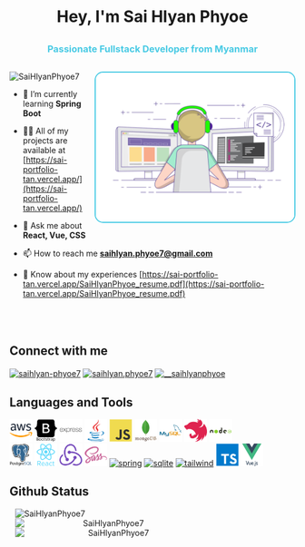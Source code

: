 # <h1 align="center">Hey, I'm Sai Hlyan Phyoe</h1>

<h3 style="text-align: center; color: #48cae4; margin: 30px 0;">Passionate Fullstack Developer from Myanmar</h3>

<div style="margin-bottom:80px">
  <img align="right" alt="Coding" width="350" src="https://raw.githubusercontent.com/devSouvik/devSouvik/master/gif3.gif" style="border: 2px solid #48cae4; border-radius: 15px;" />

  <p align="left">
    <img src="https://komarev.com/ghpvc/?username=SaiHlyanPhyoe7&label=Profile%20views&color=0e75b6&style=flat" alt="SaiHlyanPhyoe7" />
  </p>

- 🌱 I’m currently learning **Spring Boot**

- 👨‍💻 All of my projects are available at [https://sai-portfolio-tan.vercel.app/](https://sai-portfolio-tan.vercel.app/)

- 💬 Ask me about **React, Vue, CSS**

- 📫 How to reach me **saihlyan.phyoe7@gmail.com**

- 📜 Know about my experiences [https://sai-portfolio-tan.vercel.app/SaiHlyanPhyoe_resume.pdf](https://sai-portfolio-tan.vercel.app/SaiHlyanPhyoe_resume.pdf)

</div>

## Connect with me

<p align="left">
  <a href="https://linkedin.com/in/saihlyan-phyoe7" target="blank"><img align="center" src="https://raw.githubusercontent.com/rahuldkjain/github-profile-readme-generator/master/src/images/icons/Social/linked-in-alt.svg" alt="saihlyan-phyoe7" height="30" width="40" /></a>
  <a href="https://fb.com/saihlyan.phyoe7" target="blank"><img align="center" src="https://raw.githubusercontent.com/rahuldkjain/github-profile-readme-generator/master/src/images/icons/Social/facebook.svg" alt="saihlyan.phyoe7" height="30" width="40" /></a>
  <a href="https://instagram.com/__saihlyanphyoe" target="blank"><img align="center" src="https://raw.githubusercontent.com/rahuldkjain/github-profile-readme-generator/master/src/images/icons/Social/instagram.svg" alt="__saihlyanphyoe" height="30" width="40" /></a>
</p>

## Languages and Tools

<p align="left">
  <a href="https://aws.amazon.com" target="_blank" rel="noreferrer"><img src="https://raw.githubusercontent.com/devicons/devicon/master/icons/amazonwebservices/amazonwebservices-original-wordmark.svg" alt="aws" width="40" height="40"/></a>
  <a href="https://getbootstrap.com" target="_blank" rel="noreferrer"><img src="https://raw.githubusercontent.com/devicons/devicon/master/icons/bootstrap/bootstrap-plain-wordmark.svg" alt="bootstrap" width="40" height="40"/></a>
  <a href="https://expressjs.com" target="_blank" rel="noreferrer"><img src="https://raw.githubusercontent.com/devicons/devicon/master/icons/express/express-original-wordmark.svg" alt="express" width="40" height="40"/></a>
  <a href="https://www.java.com" target="_blank" rel="noreferrer"><img src="https://raw.githubusercontent.com/devicons/devicon/master/icons/java/java-original.svg" alt="java" width="40" height="40"/></a>
  <a href="https://developer.mozilla.org/en-US/docs/Web/JavaScript" target="_blank" rel="noreferrer"><img src="https://raw.githubusercontent.com/devicons/devicon/master/icons/javascript/javascript-original.svg" alt="javascript" width="40" height="40"/></a>
  <a href="https://www.mongodb.com/" target="_blank" rel="noreferrer"><img src="https://raw.githubusercontent.com/devicons/devicon/master/icons/mongodb/mongodb-original-wordmark.svg" alt="mongodb" width="40" height="40"/></a>
  <a href="https://www.mysql.com/" target="_blank" rel="noreferrer"><img src="https://raw.githubusercontent.com/devicons/devicon/master/icons/mysql/mysql-original-wordmark.svg" alt="mysql" width="40" height="40"/></a>
  <a href="https://nestjs.com/" target="_blank" rel="noreferrer"><img src="https://raw.githubusercontent.com/devicons/devicon/master/icons/nestjs/nestjs-plain.svg" alt="nestjs" width="40" height="40"/></a>
  <a href="https://nodejs.org" target="_blank" rel="noreferrer"><img src="https://raw.githubusercontent.com/devicons/devicon/master/icons/nodejs/nodejs-original-wordmark.svg" alt="nodejs" width="40" height="40"/></a>
  <br/>
  <a href="https://www.postgresql.org" target="_blank" rel="noreferrer"><img src="https://raw.githubusercontent.com/devicons/devicon/master/icons/postgresql/postgresql-original-wordmark.svg" alt="postgresql" width="40" height="40"/></a>
  <a href="https://reactjs.org/" target="_blank" rel="noreferrer"><img src="https://raw.githubusercontent.com/devicons/devicon/master/icons/react/react-original-wordmark.svg" alt="react" width="40" height="40"/></a>
  <a href="https://redux.js.org" target="_blank" rel="noreferrer"><img src="https://raw.githubusercontent.com/devicons/devicon/master/icons/redux/redux-original.svg" alt="redux" width="40" height="40"/></a>
  <a href="https://sass-lang.com" target="_blank" rel="noreferrer"><img src="https://raw.githubusercontent.com/devicons/devicon/master/icons/sass/sass-original.svg" alt="sass" width="40" height="40"/></a>
  <a href="https://spring.io/" target="_blank" rel="noreferrer"><img src="https://www.vectorlogo.zone/logos/springio/springio-icon.svg" alt="spring" width="40" height="40"/></a>
  <a href="https://www.sqlite.org/" target="_blank" rel="noreferrer"><img src="https://www.vectorlogo.zone/logos/sqlite/sqlite-icon.svg" alt="sqlite" width="40" height="40"/></a>
  <a href="https://tailwindcss.com/" target="_blank" rel="noreferrer"><img src="https://www.vectorlogo.zone/logos/tailwindcss/tailwindcss-icon.svg" alt="tailwind" width="40" height="40"/></a>
  <a href="https://www.typescriptlang.org/" target="_blank" rel="noreferrer"><img src="https://raw.githubusercontent.com/devicons/devicon/master/icons/typescript/typescript-original.svg" alt="typescript" width="40" height="40"/></a>
  <a href="https://vuejs.org/" target="_blank" rel="noreferrer"><img src="https://raw.githubusercontent.com/devicons/devicon/master/icons/vuejs/vuejs-original-wordmark.svg" alt="vuejs" width="40" height="40"/></a>
</p>

## Github Status

<p align="left">
  <img style="padding-left: 10px;" width="250px" align="left" src="https://github-readme-stats.vercel.app/api/top-langs?username=SaiHlyanPhyoe7&show_icons=true&locale=en&layout=compact" alt="SaiHlyanPhyoe7" />
</p>

<p align="center">
  <img style="padding-left: 10px;" width="330px" align="left" src="https://github-readme-stats.vercel.app/api?username=SaiHlyanPhyoe7&show_icons=true&locale=en" alt="SaiHlyanPhyoe7" />
</p>

<p align="center">
  <img style="padding-left: 10px;" width="348px" align="left" src="https://github-readme-streak-stats.herokuapp.com/?user=SaiHlyanPhyoe7&" alt="SaiHlyanPhyoe7" />
</p>
